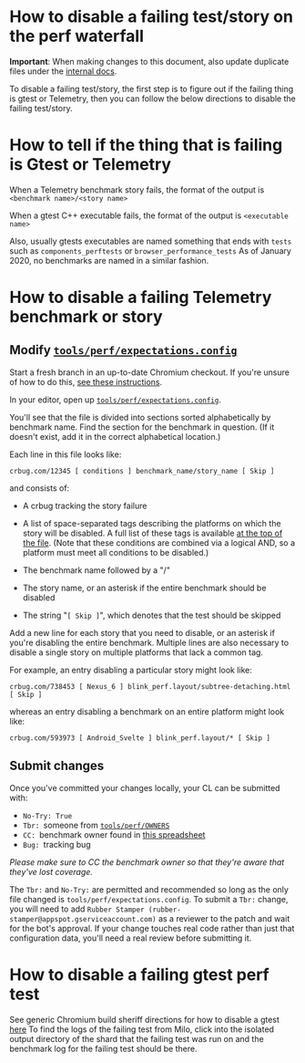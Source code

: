 # How to disable a failing test/story on the perf waterfall

**Important**: When making changes to this document, also update duplicate files under the [internal docs](http://goto.google.com/perf-bot-health-sheriffs).

To disable a failing test/story, the first step is to figure
out if the failing thing is gtest or Telemetry, then you can
follow the below directions to disable the failing test/story.

# How to tell if the thing that is failing is Gtest or Telemetry

When a Telemetry benchmark story fails, the format of the output is
`<benchmark name>/<story name>`

When a gtest C++ executable fails, the format of the output is
`<executable name>`

Also, usually gtests executables are named something that ends
with `tests` such as `components_perftests` or `browser_performance_tests`
As of January 2020, no benchmarks are named in a similar fashion.

# How to disable a failing Telemetry benchmark or story

## Modify [`tools/perf/expectations.config`](https://cs.chromium.org/chromium/src/tools/perf/expectations.config?q=expectations.config&sq=package:chromium&dr)

Start a fresh branch in an up-to-date Chromium checkout. If you're unsure of how to do this, [see these instructions](https://www.chromium.org/developers/how-tos/get-the-code).


In your editor, open up [`tools/perf/expectations.config`](https://cs.chromium.org/chromium/src/tools/perf/expectations.config?q=expectations.config&sq=package:chromium&dr).

You'll see that the file is divided into sections sorted alphabetically by benchmark name. Find the section for the benchmark in question. (If it doesn't exist, add it in the correct alphabetical location.)

Each line in this file looks like:

    crbug.com/12345 [ conditions ] benchmark_name/story_name [ Skip ]

and consists of:

* A crbug tracking the story failure

* A list of space-separated tags describing the platforms on which the story will be disabled. A full list of these tags is available [at the top of the file](https://cs.chromium.org/chromium/src/tools/perf/expectations.config?type=cs&q=tools/perf/expectations.config&sq=package:chromium&g=0&l=5). (Note that these conditions are combined via a logical AND, so a platform must meet all conditions to be disabled.)

* The benchmark name followed by a "/"

* The story name, or an asterisk if the entire benchmark should be disabled

* The string "`[ Skip ]`", which denotes that the test should be skipped

Add a new line for each story that you need to disable, or an asterisk if you're disabling the entire benchmark. Multiple lines are also necessary to disable a single story on multiple platforms that lack a common tag.

For example, an entry disabling a particular story might look like:

    crbug.com/738453 [ Nexus_6 ] blink_perf.layout/subtree-detaching.html [ Skip ]


whereas an entry disabling a benchmark on an entire platform might look like:

    crbug.com/593973 [ Android_Svelte ] blink_perf.layout/* [ Skip ]

## Submit changes

Once you've committed your changes locally, your CL can be submitted with:

- `No-Try: True`
- `Tbr: `someone from [`tools/perf/OWNERS`](https://cs.chromium.org/chromium/src/tools/perf/OWNERS?q=tools/perf/owners&sq=package:chromium&dr)
- `CC: `benchmark owner found in [this spreadsheet](https://docs.google.com/spreadsheets/u/1/d/1xaAo0_SU3iDfGdqDJZX_jRV0QtkufwHUKH3kQKF3YQs/edit#gid=0)
- `Bug: `tracking bug

*Please make sure to CC the benchmark owner so that they're aware that they've lost coverage.*

The `Tbr:` and `No-Try:` are permitted and recommended so long as the only file changed is `tools/perf/expectations.config`.
To submit a `Tbr:` change, you will need to add `Rubber Stamper (rubber-stamper@appspot.gserviceaccount.com)` as a reviewer to the patch and wait for the bot's approval.
If your change touches real code rather than just that configuration data, you'll need a real review before submitting it.

# How to disable a failing gtest perf test

See generic Chromium build sheriff directions for how to disable a gtest [here](https://www.chromium.org/developers/tree-sheriffs/sheriff-details-chromium#TOC-How-do-I-disable-a-flaky-test-)
To find the logs of the failing test from Milo, click into the
isolated output directory of the shard that the failing test
was run on and the benchmark log for the failing test should be
there.
